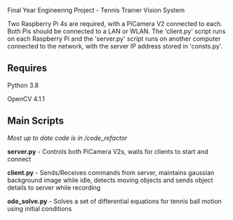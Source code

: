 Final Year Engineering Project - Tennis Trainer Vision System

Two Raspberry Pi 4s are required, with a PiCamera V2 connected to each. Both Pis should be connected to a LAN or WLAN. The 'client.py' script runs on each Raspberry Pi and the 'server.py' script runs on another computer connected to the network, with the server IP address stored in 'consts.py'.

## Requires
Python 3.8 

OpenCV 4.1.1

## Main Scripts
*Most up to date code is in /code_refactor*

**server.py** - Controls both PiCamera V2s, waits for clients to start and connect

**client.py** - Sends/Receives commands from server, maintains gaussian background image while idle, detects moving objects and sends object details to server while recording

**ode_solve.py** - Solves a set of differential equations for tennis ball motion using initial conditions
